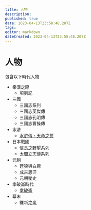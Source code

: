 ```yaml
---
title: 人物
description: 
published: true
date: 2023-04-13T23:58:48.207Z
tags: 
editor: markdown
dateCreated: 2023-04-13T23:58:48.207Z
---
```


# 人物

包含以下時代人物

- 秦漢之際
  - 項劉記
- 三國
  - 三國志系列
  - 三國志英傑傳
  - 三國志孔明傳
  - 三國志曹操傳
- 水滸
  - [水滸傳・天命之誓](/遊戲/水滸傳・天命之誓/)
- 日本戰國
  - 信長之野望系列
  - 太閤立志傳系列
- 元朝
  - 蒼狼與白鹿
  - 成吉思汗
  - 元朝秘史
- 拿破崙時代
  - [拿破崙](/遊戲/拿破崙/home)
- 幕末
  - 維新之嵐
